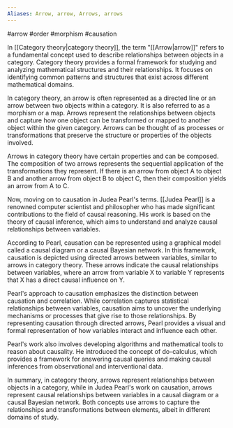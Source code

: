 ```yaml
---
Aliases: Arrow, arrow, Arrows, arrows
---
```

#arrow #order #morphism #causation 

In [[Category theory|category theory]], the term "[[Arrow|arrow]]" refers to a fundamental concept used to describe relationships between objects in a category. Category theory provides a formal framework for studying and analyzing mathematical structures and their relationships. It focuses on identifying common patterns and structures that exist across different mathematical domains.

In category theory, an arrow is often represented as a directed line or an arrow between two objects within a category. It is also referred to as a morphism or a map. Arrows represent the relationships between objects and capture how one object can be transformed or mapped to another object within the given category. Arrows can be thought of as processes or transformations that preserve the structure or properties of the objects involved.

Arrows in category theory have certain properties and can be composed. The composition of two arrows represents the sequential application of the transformations they represent. If there is an arrow from object A to object B and another arrow from object B to object C, then their composition yields an arrow from A to C.

Now, moving on to causation in Judea Pearl's terms. [[Judea Pearl]] is a renowned computer scientist and philosopher who has made significant contributions to the field of causal reasoning. His work is based on the theory of causal inference, which aims to understand and analyze causal relationships between variables.

According to Pearl, causation can be represented using a graphical model called a causal diagram or a causal Bayesian network. In this framework, causation is depicted using directed arrows between variables, similar to arrows in category theory. These arrows indicate the causal relationships between variables, where an arrow from variable X to variable Y represents that X has a direct causal influence on Y.

Pearl's approach to causation emphasizes the distinction between causation and correlation. While correlation captures statistical relationships between variables, causation aims to uncover the underlying mechanisms or processes that give rise to those relationships. By representing causation through directed arrows, Pearl provides a visual and formal representation of how variables interact and influence each other.

Pearl's work also involves developing algorithms and mathematical tools to reason about causality. He introduced the concept of do-calculus, which provides a framework for answering causal queries and making causal inferences from observational and interventional data.

In summary, in category theory, arrows represent relationships between objects in a category, while in Judea Pearl's work on causation, arrows represent causal relationships between variables in a causal diagram or a causal Bayesian network. Both concepts use arrows to capture the relationships and transformations between elements, albeit in different domains of study.



